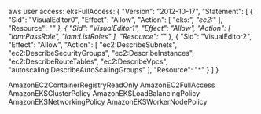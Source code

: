 aws user access:
eksFullAccess:
{
    "Version": "2012-10-17",
    "Statement": [
        {
            "Sid": "VisualEditor0",
            "Effect": "Allow",
            "Action": [
                "eks:*",
                "ec2:*"
            ],
            "Resource": "*"
        },
        {
            "Sid": "VisualEditor1",
            "Effect": "Allow",
            "Action": [
                "iam:PassRole",
                "iam:ListRoles"
            ],
            "Resource": "*"
        },
        {
            "Sid": "VisualEditor2",
            "Effect": "Allow",
            "Action": [
                "ec2:DescribeSubnets",
                "ec2:DescribeSecurityGroups",
                "ec2:DescribeInstances",
                "ec2:DescribeRouteTables",
                "ec2:DescribeVpcs",
                "autoscaling:DescribeAutoScalingGroups"
            ],
            "Resource": "*"
        }
    ]
}


AmazonEC2ContainerRegistryReadOnly
AmazonEC2FullAccess
AmazonEKSClusterPolicy
AmazonEKSLoadBalancingPolicy
AmazonEKSNetworkingPolicy
AmazonEKSWorkerNodePolicy